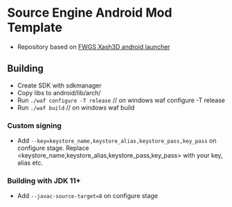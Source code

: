 # Source Engine Android Mod Template 
- Repository based on [FWGS Xash3D android launcher](https://github.com/FWGS/xash3d-android-project)

## Building
- Create SDK with sdkmanager
- Copy libs to android/lib/arch/
- Run `./waf configure -T release` // on windows  waf configure -T release
- Run `./waf build` // on windows  waf build
### Custom signing
- Add `--key=keystore_name,keystore_alias,keystore_pass,key_pass` on configure stage. Replace <keystore_name,keystore_alias,keystore_pass,key_pass> with your key, alias etc.
### Building with JDK 11+
- Add `--javac-source-target=8` on configure stage
